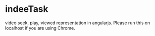 # indeeTask
video seek, play, viewed representation in angularjs.
Please run this on localhost if you are using Chrome.
 
